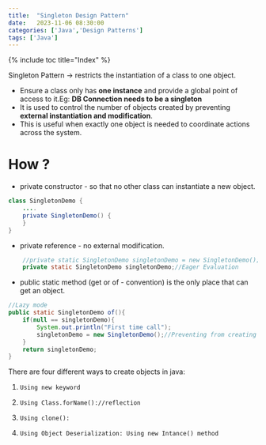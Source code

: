```yaml
---
title:  "Singleton Design Pattern"
date:   2023-11-06 08:30:00
categories: ['Java','Design Patterns']
tags: ['Java']
---
```


{% include toc title="Index" %}

Singleton Pattern -> restricts the instantiation of a class to one object.
* Ensure a class only has **one instance** and provide a global point of access to it.Eg: **DB Connection needs to be a singleton**
* It is used to control the number of objects created by preventing **external instantiation and modification**.
* This is useful when exactly one object is needed to coordinate actions across the system.

# How ?

* private constructor - so that no other class can instantiate a new object.

```java
class SingletonDemo {
    ....
    private SingletonDemo() {
    }
}
```
* private reference - no external modification.

```java
    //private static SingletonDemo singletonDemo = new SingletonDemo();//Eager Evaluation
    private static SingletonDemo singletonDemo;//Eager Evaluation
```

* public static method (get or of - convention) is the only place that can get an object.


```java
//Lazy mode
public static SingletonDemo of(){
    if(null == singletonDemo){
        System.out.println("First time call");
        singletonDemo = new SingletonDemo();//Preventing from creating multiple instances
    }
    return singletonDemo;
}
```


There are four different ways to create objects in java:
1.     Using new keyword
2.     Using Class.forName()://reflection
3.     Using clone():
4.     Using Object Deserialization: Using new Intance() method


